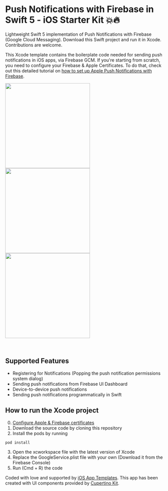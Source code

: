 # Push Notifications with Firebase in Swift 5 - iOS Starter Kit 💥🔥

Lightweight Swift 5 implementation of Push Notifications with Firebase (Google Cloud Messaging). Download this Swift project and run it in Xcode. Contributions are welcome.

This Xcode template contains the boilerplate code needed for sending push notifications in iOS apps, via Firebase GCM. If you're starting from scratch, you need to configure your Firebase & Apple Certificates. To do that, check out this detailed tutorial on <a href="https://www.iosapptemplates.com/blog/ios-development/push-notifications-firebase-swift-5">how to set up Apple Push Notifications with Firebase</a>.


<a href="https://www.iosapptemplates.com/templates/firebase-push-notifications-swift-starter-kit"><img width="270px" src="https://www.iosapptemplates.com/wp-content/uploads/2019/01/Simulator-Screen-Shot-iPhone-XS-2019-01-28-at-21.58.11-473x1024.png" /></a>
<a href="https://www.iosapptemplates.com/templates/firebase-push-notifications-swift-starter-kit"><img width="270px" src="https://www.iosapptemplates.com/wp-content/uploads/2018/09/IMG_E62FB75298B1-1-473x1024.jpeg" /></a>
<a href="https://www.iosapptemplates.com/templates/firebase-push-notifications-swift-starter-kit"><img width="270px" src="https://www.iosapptemplates.com/wp-content/uploads/2019/01/IMG_5AEC33C94B3A-1-473x1024.jpeg" /></a>

<br/>

## Supported Features
* Registering for Notifications (Popping the push notification permissions system dialog)
* Sending push notifications from Firebase UI Dashboard
* Device-to-device push notifications
* Sending push notifications programmatically in Swift

## How to run the Xcode project

0. <a href="https://www.iosapptemplates.com/blog/ios-development/push-notifications-firebase-swift-5">Configure Apple & Firebase certificates</a>
1. Download the source code by cloning this repository
2. Install the pods by running
```
pod install
```
3. Open the xcworkspace file with the latest version of Xcode
4. Replace the GoogleService.plist file with your own (Download it from the Firebase Console)
5. Run (Cmd + R) the code


Coded with love and supported by <a href="https://www.iosapptemplates.com">iOS App Templates</a>. This app has been created with UI components provided by <a href="https://www.cupertinokit.com">Cupertino Kit</a>.
 

